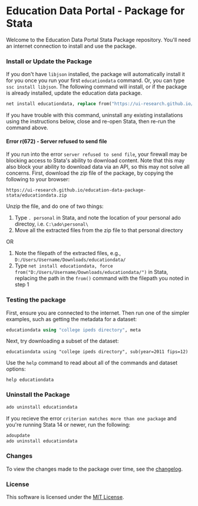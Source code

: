 # Education Data Portal - Package for Stata

Welcome to the Education Data Portal Stata Package repository. You'll need an internet connection to install and use the package.

### Install or Update the Package

If you don't have `libjson` installed, the package will automatically install it for you once you run your first `educationdata` command. Or, you can type `ssc install libjson`. The following command will install, or if the package is already installed, update the education data package.

```stata
net install educationdata, replace from("https://ui-research.github.io/education-data-package-stata/")
```

If you have trouble with this command, uninstall any existing installations using the instructions below, close and re-open Stata, then re-run the command above.

#### Error r(672) - Server refused to send file

If you run into the error `server refused to send file`, your firewall may be blocking access to Stata's ability to download content. Note that this may also block your ability to download data via an API, so this may not solve all concerns. First, download the zip file of the package, by copying the following to your browser:

```
https://ui-research.github.io/education-data-package-stata/educationdata.zip
```

Unzip the file, and do one of two things:

1) Type `. personal` in Stata, and note the location of your personal ado directoy, i.e. `C:\ado\personal\`
2) Move all the extracted files from the zip file to that personal directory

OR

1) Note the filepath of the extracted files, e.g., `D:/Users/Username/Downloads/educationdata/`
2) Type `net install educationdata, force from("D:/Users/Username/Downloads/educationdata/")` in Stata, replacing the path in the `from()` command with the filepath you noted in step 1

### Testing the package

First, ensure you are connected to the internet. Then run one of the simpler examples, such as getting the metadata for a dataset:

```stata
educationdata using "college ipeds directory", meta
```

Next, try downloading a subset of the dataset:

```
educationdata using "college ipeds directory", sub(year=2011 fips=12)
```

Use the `help` command to read about all of the commands and dataset options:

```
help educationdata
```

### Uninstall the Package

```stata
ado uninstall educationdata
```

If you recieve the error `criterion matches more than one package` and you're running Stata 14 or newer, run the following:

```stata
adoupdate
ado uninstall educationdata
```

### Changes

To view the changes made to the package over time, see the [changelog](https://github.com/UI-Research/education-data-package-stata/blob/master/changelog.md).

### License

This software is licensed under the [MIT License](https://github.com/UI-Research/education-data-package-stata/blob/master/license.txt).